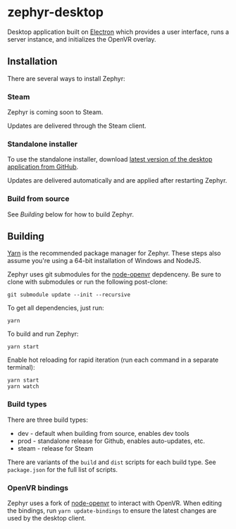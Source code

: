 # zephyr-desktop

Desktop application built on [Electron](https://electronjs.org/) which provides a user interface, runs a server instance, and initializes the OpenVR overlay.

## Installation
There are several ways to install Zephyr:

### Steam
Zephyr is coming soon to Steam.

Updates are delivered through the Steam client.

### Standalone installer
To use the standalone installer, download [latest version of the desktop application from GitHub](https://github.com/ThomasGaubert/zephyr/releases/latest).

Updates are delivered automatically and are applied after restarting Zephyr.

### Build from source
See *Building* below for how to build Zephyr.

## Building
[Yarn](https://yarnpkg.com) is the recommended package manager for Zephyr. These steps also assume you're using a 64-bit installation of Windows and NodeJS.

Zephyr uses git submodules for the [node-openvr](https://github.com/ZephyrVR/node-openvr) depdenceny. Be sure to clone with submodules or run the following post-clone:

```
git submodule update --init --recursive
```

To get all dependencies, just run:

```
yarn
```

To build and run Zephyr:

```
yarn start
```

Enable hot reloading for rapid iteration (run each command in a separate terminal):
```
yarn start
yarn watch
```

### Build types
There are three build types:

* dev - default when building from source, enables dev tools
* prod - standalone release for Github, enables auto-updates, etc.
* steam - release for Steam

There are variants of the `build` and `dist` scripts for each build type. See `package.json` for the full list of scripts.

### OpenVR bindings
Zephyr uses a fork of [node-openvr](https://github.com/ZephyrVR/node-openvr) to interact with OpenVR. When editing the bindings, run `yarn update-bindings` to ensure the latest changes are used by the desktop client.
